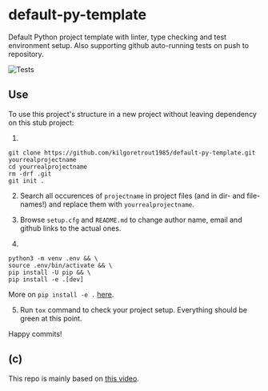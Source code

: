 # default-py-template

Default Python project template with linter, type checking and test environment 
setup. Also supporting github auto-running tests on push to repository.

![Tests](https://github.com/kilgoretrout1985/default-py-template/actions/workflows/tests.yaml/badge.svg)

## Use

To use this project's structure in a new project without leaving dependency 
on this stub project:

1)
```
git clone https://github.com/kilgoretrout1985/default-py-template.git yourrealprojectname
cd yourrealprojectname
rm -drf .git
git init .
```

2) Search all occurences of `projectname` in project files (and in dir- and file-names!) 
and replace them with `yourrealprojectname`.

3) Browse `setup.cfg` and `README.md` to change author name, email and github 
links to the actual ones.

4)
```
python3 -m venv .env && \
source .env/bin/activate && \
pip install -U pip && \
pip install -e .[dev]
```

More on `pip install -e .` [here](https://stackoverflow.com/a/68885989/17368036).

5) Run `tox` command to check your project setup. Everything should be green at this 
point.

Happy commits!

## (c)

This repo is mainly based on [this video](https://www.youtube.com/watch?v=DhUpxWjOhME).

